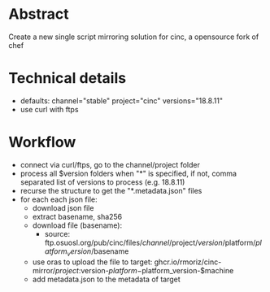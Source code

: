 # Abstract
Create a new single script mirroring solution for cinc, a opensource fork of chef



# Technical details
- defaults:
  channel="stable"
  project="cinc"
  versions="18.8.11"
- use curl with ftps

# Workflow

- connect via curl/ftps, go to the channel/project folder
- process all $version folders when "*" is specified, if not, comma separated list of versions to process (e.g. 18.8.11)
- recurse the structure to get the "*.metadata.json" files
- for each each json file:
    - download json file
    - extract basename, sha256
    - download file (basename):
        - source: ftp.osuosl.org/pub/cinc/files/$channel/$project/$version/$platform/$platform_version/$basename
    - use oras to upload the file to target: ghcr.io/rmoriz/cinc-mirror/$project:$version-$platform-$platform_version-$machine 
    -  add metadata.json to the metadata of target
